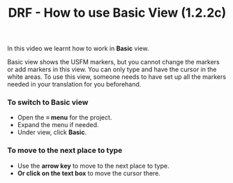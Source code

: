 ﻿---
title: DRF - How to use Basic View (1.2.2c)
---
In this video we learnt how to work in **Basic** view.

Basic view shows the USFM markers, but you cannot change the markers or add markers in this view. You can only type and have the cursor in the white areas. To use this view, someone needs to have set up all the markers needed in your translation for you beforehand.

### To switch to Basic view

-  Open the  **≡ menu** for the project.
-  Expand the menu if needed.
-  Under view, click **Basic**.

### To move to the next place to type

-  Use the **arrow key** to move to the next place to type.
-  **Or click on the text box** to move the cursor there.
